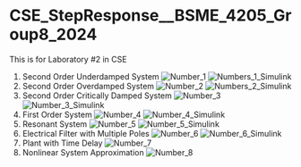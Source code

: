 # CSE_StepResponse__BSME_4205_Group8_2024
This is for Laboratory #2 in CSE
1. Second Order Underdamped System
![Number_1](https://github.com/JJME4205/CSE_StepResponse__BSME_4205_Group8_2024/assets/159037171/bef109cd-242c-4e21-a971-3d9b9bed61d5)
![Numbers_1_Simulink](https://github.com/JJME4205/CSE_StepResponse__BSME_4205_Group8_2024/assets/159037171/3dddb922-9518-4449-a5a8-de2ef2c57109)
2. Second Order Overdamped System
![Number_2](https://github.com/JJME4205/CSE_StepResponse__BSME_4205_Group8_2024/assets/159037171/a9a6709d-4dcb-4328-95ec-0aa6663a26da)
![Numbers_2_Simulink](https://github.com/JJME4205/CSE_StepResponse__BSME_4205_Group8_2024/assets/159037171/8fc067be-b99d-460d-85a2-f8c2f73a4ede)
3. Second Order Critically Damped System
![Number_3](https://github.com/JJME4205/CSE_StepResponse__BSME_4205_Group8_2024/assets/159040752/1bf12821-700c-404a-9d5d-351c510f1554)
![Number_3_Simulink](https://github.com/JJME4205/CSE_StepResponse__BSME_4205_Group8_2024/assets/159040752/4fde6ab1-b90e-4644-8e82-0930a096d39a)
4. First Order System
![Number_4](https://github.com/JJME4205/CSE_StepResponse__BSME_4205_Group8_2024/assets/159040752/4b524214-ba08-48bb-8cc4-28eb8e860630)
![Number_4_Simulink](https://github.com/JJME4205/CSE_StepResponse__BSME_4205_Group8_2024/assets/159040752/d5e349c9-5082-4088-9423-a7a12458f372)
5. Resonant System
![Number_5](https://github.com/JJME4205/CSE_StepResponse__BSME_4205_Group8_2024/assets/159036967/e41d02db-5cd8-4471-98f3-96a3ecdf3f45)
![Number_5_Simulink](https://github.com/JJME4205/CSE_StepResponse__BSME_4205_Group8_2024/assets/159036967/5d009d49-f5cb-4622-a304-8b8b6f405967)
6. Electrical Filter with Multiple Poles
![Number_6](https://github.com/JJME4205/CSE_StepResponse__BSME_4205_Group8_2024/assets/159036967/95365a6d-370c-4ebb-80c0-b051a14e7ae4)
![Number_6_Simulink](https://github.com/JJME4205/CSE_StepResponse__BSME_4205_Group8_2024/assets/159036967/1fac7446-eda0-4d1e-a70f-3884ac2e107e)
7. Plant with Time Delay
![Number_7](https://github.com/JJME4205/CSE_StepResponse__BSME_4205_Group8_2024/assets/159086810/8ae118ed-8dbb-4700-9bc2-6a347894012a)
8. Nonlinear System Approximation
![Number_8](https://github.com/JJME4205/CSE_StepResponse__BSME_4205_Group8_2024/assets/159086810/3dda8506-f5eb-4064-809c-7aa279971b67)
